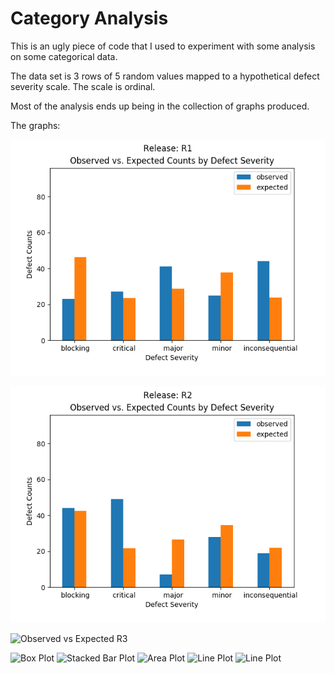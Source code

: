 # Category Analysis

This is an ugly piece of code that I used to experiment with some analysis on some categorical data.

The data set is 3 rows of 5 random values mapped to a hypothetical defect severity scale.
The scale is ordinal.

Most of the analysis ends up being in the collection of graphs produced.

The graphs:

![Observed vs Expected R1](https://github.com/bminard/experimental/blob/master/category_analysis/Figure_1.png)

![Observed vs Expected R2](https://github.com/bminard/experimental/blob/master/category_analysis/Figure_2.png)

![Observed vs Expected R3](https://github.com/bminard/experimental/blob/master/category_analysis/Figure_3.jpg)

![Box Plot](https://github.com/bminard/experimental/blob/master/category_analysis/Figure_4.jpg "Box Plot")
![Stacked Bar Plot](https://github.com/bminard/experimental/blob/master/category_analysis/Figure_5.jpg "Stacked Bar Plot")
![Area Plot](https://github.com/bminard/experimental/blob/master/category_analysis/Figure_6.jpg "Area Plot")
![Line Plot](https://github.com/bminard/experimental/blob/master/category_analysis/Figure_7.jpg "Line Plot")
![Line Plot](https://github.com/bminard/experimental/blob/master/category_analysis/Figure_8.jpg "Line Plot")
